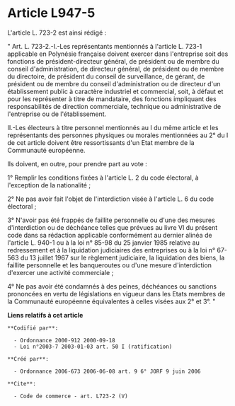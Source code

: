 # Article L947-5

L'article L. 723-2 est ainsi rédigé : 

" Art. L. 723-2.-I.-Les représentants mentionnés à l'article L. 723-1 applicable en Polynésie française doivent exercer dans
l'entreprise soit des fonctions de président-directeur général, de président ou de membre du conseil d'administration, de
directeur général, de président ou de membre du directoire, de président du conseil de surveillance, de gérant, de président
ou de membre du conseil d'administration ou de directeur d'un établissement public à caractère industriel et commercial,
soit, à défaut et pour les représenter à titre de mandataire, des fonctions impliquant des responsabilités de direction
commerciale, technique ou administrative de l'entreprise ou de l'établissement. 

II.-Les électeurs à titre personnel mentionnés au I du même article et les représentants des personnes physiques ou morales
mentionnées au 2° du I de cet article doivent être ressortissants d'un Etat membre de la Communauté européenne. 

Ils doivent, en outre, pour prendre part au vote : 

1° Remplir les conditions fixées à l'article L. 2 du code électoral, à l'exception de la nationalité ; 

2° Ne pas avoir fait l'objet de l'interdiction visée à l'article L. 6 du code électoral ; 

3° N'avoir pas été frappés de faillite personnelle ou d'une des mesures d'interdiction ou de déchéance telles que prévues au
livre VI du présent code dans sa rédaction applicable conformément au dernier alinéa de l'article L. 940-1 ou à la loi n°
85-98 du 25 janvier 1985 relative au redressement et à la liquidation judiciaires des entreprises ou à la loi n° 67-563 du 13
juillet 1967 sur le règlement judiciaire, la liquidation des biens, la faillite personnelle et les banqueroutes ou d'une
mesure d'interdiction d'exercer une activité commerciale ; 

4° Ne pas avoir été condamnés à des peines, déchéances ou sanctions prononcées en vertu de législations en vigueur dans les
Etats membres de la Communauté européenne équivalentes à celles visées aux 2° et 3°. "

**Liens relatifs à cet article**

	**Codifié par**:

	  - Ordonnance 2000-912 2000-09-18
	  - Loi n°2003-7 2003-01-03 art. 50 I (ratification)

	**Créé par**:

	  - Ordonnance 2006-673 2006-06-08 art. 9 6° JORF 9 juin 2006

	**Cite**:

	  - Code de commerce - art. L723-2 (V)
